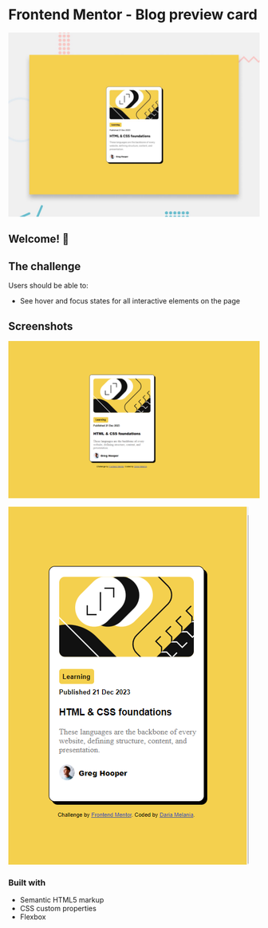 # Frontend Mentor - Blog preview card

![Design preview for the Blog preview card coding challenge](./design/desktop-preview.jpg)

## Welcome! 👋



## The challenge

Users should be able to:

- See hover and focus states for all interactive elements on the page


## Screenshots

![desktop](https://github.com/Dariapopa01/blog-preview-card-main/blob/master/assets/images/desktop.png)

![mobile](https://github.com/Dariapopa01/blog-preview-card-main/blob/master/assets/images/mobile.png)

### Built with

- Semantic HTML5 markup
- CSS custom properties
- Flexbox


